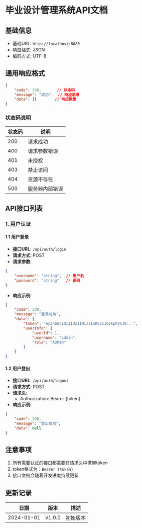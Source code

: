 # 毕业设计管理系统API文档

## 基础信息

- 基础URL: `http://localhost:8080`
- 响应格式: JSON
- 编码方式: UTF-8

## 通用响应格式

```json
{
    "code": 200,       // 状态码
    "message": "成功",  // 响应消息
    "data": {}        // 响应数据
}
```

### 状态码说明

| 状态码 | 说明 |
|--------|------|
| 200 | 请求成功 |
| 400 | 请求参数错误 |
| 401 | 未授权 |
| 403 | 禁止访问 |
| 404 | 资源不存在 |
| 500 | 服务器内部错误 |

## API接口列表

### 1. 用户认证

#### 1.1 用户登录

- **接口URL**: `/api/auth/login`
- **请求方式**: POST
- **请求参数**:

```json
{
    "username": "string",  // 用户名
    "password": "string"   // 密码
}
```

- **响应示例**:

```json
{
    "code": 200,
    "message": "登录成功",
    "data": {
        "token": "eyJhbGciOiJIUzI1NiIsInR5cCI6IkpXVCJ9...",
        "userInfo": {
            "userId": 1,
            "username": "admin",
            "role": "ADMIN"
        }
    }
}
```

#### 1.2 用户登出

- **接口URL**: `/api/auth/logout`
- **请求方式**: POST
- **请求头**:
  - Authorization: Bearer {token}
- **响应示例**:

```json
{
    "code": 200,
    "message": "登出成功",
    "data": null
}
```

## 注意事项

1. 所有需要认证的接口都需要在请求头中携带token
2. token格式为：`Bearer {token}`
3. 接口文档会随着开发进度持续更新

## 更新记录

| 日期 | 版本 | 描述 |
|------|------|------|
| 2024-01-01 | v1.0.0 | 初始版本 |